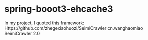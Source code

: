 # spring-booot3-ehcache3

In my project, I quoted this framework:
Https://github.com/zhegexiaohuozi/SeimiCrawler
<dependency>
    <groupId>cn.wanghaomiao</groupId>
    <artifactId>SeimiCrawler</artifactId>
    <version>2.0</version>
</dependency>
